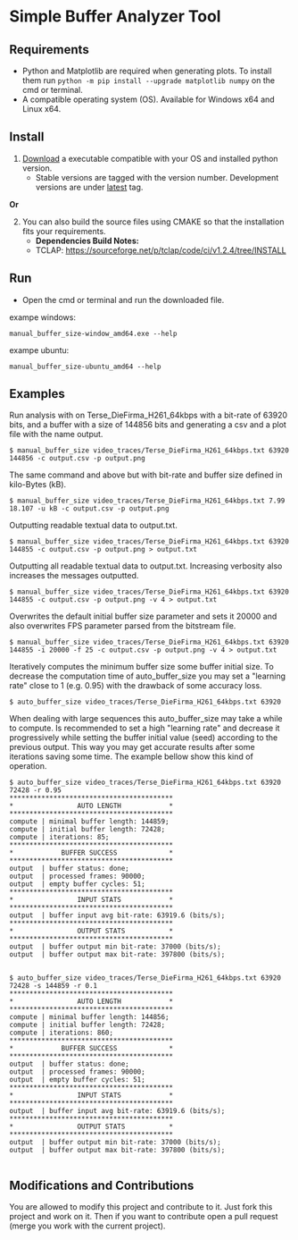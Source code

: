 # Simple Buffer Analyzer Tool


## Requirements
- Python and Matplotlib are required when generating plots. To install them run `python -m pip install --upgrade matplotlib numpy` on the cmd or terminal.
- A compatible operating system (OS). Available for Windows x64 and Linux x64.


## Install
1. [Download](https://github.com/pinxau1000/Simple-Buffer-Analyzer/releases) a executable compatible with your OS and installed python version.
   - Stable versions are tagged with the version number. Development versions are under [latest](https://github.com/pinxau1000/Simple-Buffer-Analyzer/releases/tag/latest) tag.

**Or**

2. You can also build the source files using CMAKE so that the installation fits your requirements.
   - **Dependencies Build Notes:**
   - TCLAP: https://sourceforge.net/p/tclap/code/ci/v1.2.4/tree/INSTALL
   

## Run
- Open the cmd or terminal and run the downloaded file.

exampe windows:
``` shell
manual_buffer_size-window_amd64.exe --help
```

exampe ubuntu:
``` shell
manual_buffer_size-ubuntu_amd64 --help
```


## Examples
Run analysis with on Terse_DieFirma_H261_64kbps with a bit-rate of 63920 bits, and a buffer with a size of 144856 bits and generating a csv and a plot file with the name output.
```shell
$ manual_buffer_size video_traces/Terse_DieFirma_H261_64kbps.txt 63920 144856 -c output.csv -p output.png
```
The same command and above but with bit-rate and buffer size defined in kilo-Bytes (kB).
```shell
$ manual_buffer_size video_traces/Terse_DieFirma_H261_64kbps.txt 7.99 18.107 -u kB -c output.csv -p output.png 
```
Outputting readable textual data to output.txt.
```shell
$ manual_buffer_size video_traces/Terse_DieFirma_H261_64kbps.txt 63920 144855 -c output.csv -p output.png > output.txt
```
Outputting all readable textual data to output.txt. Increasing verbosity also increases the messages outputted.
```shell
$ manual_buffer_size video_traces/Terse_DieFirma_H261_64kbps.txt 63920 144855 -c output.csv -p output.png -v 4 > output.txt
```
Overwrites the default initial buffer size parameter and sets it 20000 and also overwrites FPS parameter parsed from the bitstream file.
```shell
$ manual_buffer_size video_traces/Terse_DieFirma_H261_64kbps.txt 63920 144855 -i 20000 -f 25 -c output.csv -p output.png -v 4 > output.txt
```
Iteratively computes the minimum buffer size some buffer initial size. To decrease the computation time of auto_buffer_size you may set a "learning rate" close to 1 (e.g. 0.95) with the drawback of some accuracy loss.
```shell
$ auto_buffer_size video_traces/Terse_DieFirma_H261_64kbps.txt 63920 
```
When dealing with large sequences this auto_buffer_size may take a while to compute. Is recommended to set a high "learning rate" and decrease it progressively while setting the buffer initial value (seed) according to the previous output.
This way you may get accurate results after some iterations saving some time. The example bellow show this kind of operation.
```shell
$ auto_buffer_size video_traces/Terse_DieFirma_H261_64kbps.txt 63920 72428 -r 0.95
*****************************************
*				 AUTO LENGTH 			*
*****************************************
compute	| minimal buffer length: 144859;
compute	| initial buffer length: 72428;
compute	| iterations: 85;
*****************************************
*			 BUFFER SUCCESS 			*
*****************************************
output	| buffer status: done;
output	| processed frames: 90000;
output	| empty buffer cycles: 51;
*****************************************
*				 INPUT STATS 			*
*****************************************
output	| buffer input avg bit-rate: 63919.6 (bits/s);
*****************************************
*				 OUTPUT STATS 			*
*****************************************
output	| buffer output min bit-rate: 37000 (bits/s);
output	| buffer output max bit-rate: 397800 (bits/s);


$ auto_buffer_size video_traces/Terse_DieFirma_H261_64kbps.txt 63920 72428 -s 144859 -r 0.1
*****************************************
*				 AUTO LENGTH 			*
*****************************************
compute	| minimal buffer length: 144856;
compute	| initial buffer length: 72428;
compute	| iterations: 860;
*****************************************
*			 BUFFER SUCCESS 			*
*****************************************
output	| buffer status: done;
output	| processed frames: 90000;
output	| empty buffer cycles: 51;
*****************************************
*				 INPUT STATS 			*
*****************************************
output	| buffer input avg bit-rate: 63919.6 (bits/s);
*****************************************
*				 OUTPUT STATS 			*
*****************************************
output	| buffer output min bit-rate: 37000 (bits/s);
output	| buffer output max bit-rate: 397800 (bits/s);


```

## Modifications and Contributions
You are allowed to modify this project and contribute to it. Just fork this project and work on it. Then if you want to contribute open a pull request (merge you work with the current project).
